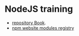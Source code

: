 # NodeJS training

- [repository Book](https://github.com/shapeshed/nodejsbook.io.examples).
- [npm website modules registry](https://www.npmjs.com/)